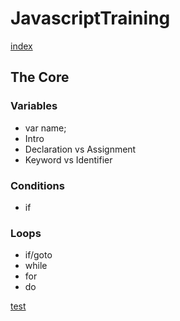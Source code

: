 # JavascriptTraining


[index](http://projectsunday.github.io/javascripttraining/)

## The Core ##

### Variables ###

* var name;
* Intro
* Declaration vs Assignment
* Keyword vs Identifier

### Conditions ###

* if

### Loops ###

* if/goto
* while
* for
* do





[test](http://projectsunday.github.io/javascripttraining/test/test.html)

